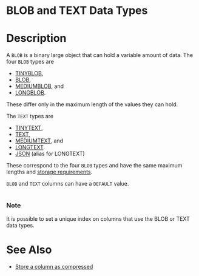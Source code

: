 # BLOB and TEXT Data Types

#

# Description

A `BLOB` is a binary large object that can hold a variable amount of
data. The four `BLOB` types are

* [TINYBLOB](/kb/en/sql_language-data_types-tinyblob/),
* [BLOB](/kb/en/sql_language-data_types-blob/),
* [MEDIUMBLOB](/kb/en/sql_language-data_types-mediumblob/), and
* [LONGBLOB](/kb/en/sql_language-data_types-longblob/).

These differ only in the maximum length of the values they can hold.

The `TEXT` types are

* [TINYTEXT](/kb/en/sql_language-data_types-tinytext/),
* [TEXT](/kb/en/sql_language-data_types-text/),
* [MEDIUMTEXT](/kb/en/sql_language-data_types-mediumtext/), and
* [LONGTEXT](/kb/en/sql_language-data_types-longtext/).
* [JSON](json-data-type.md) (alias for LONGTEXT)

These correspond to the four `BLOB` types and have the same
maximum lengths and [storage requirements](../data-type-storage-requirements.md).

`BLOB` and `TEXT` columns can have a `DEFAULT` value.

#

### Note

It is possible to set a unique index on columns that use the BLOB or TEXT data types.

#

# See Also

* [Store a column as compressed](../../sql-statements-and-structure/sql-statements/data-definition/create/create-tablespace.md#compressed)